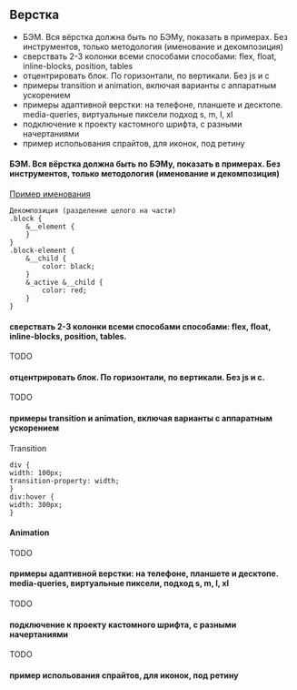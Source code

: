 ## Верстка
* БЭМ. Вся вёрстка должна быть по БЭМу, показать в примерах. Без инструментов, только методология (именование и декомпозиция)
* сверствать 2-3 колонки всеми способами способами: flex, float, inline-blocks, position, tables
* отцентрировать блок. По горизонтали, по вертикали. Без js и с
* примеры transition и animation, включая варианты с аппаратным ускорением
* примеры адаптивной верстки: на телефоне, планшете и десктопе. media-queries, виртуальные пиксели подход s, m, l, xl
* подключение к проекту кастомного шрифта, с разными начертаниями
* пример испольования спрайтов, для иконок, под ретину

#### БЭМ. Вся вёрстка должна быть по БЭМу, показать в примерах. Без инструментов, только методология (именование и декомпозиция)

[Пример именования](http://yoksel.github.io/easy-markup/bem-rules/)

```
Декомпозиция (разделение целого на части)
.block {
    &__element {
    }
}
.block-element {
    &__child {
        color: black;
    }
    &_active &__child {
        color: red;
    }
}
```

#### сверствать 2-3 колонки всеми способами способами: flex, float, inline-blocks, position, tables.

TODO

#### отцентрировать блок. По горизонтали, по вертикали. Без js и с.

TODO

#### примеры transition и animation, включая варианты с аппаратным ускорением

Transition  
```
div {
width: 100px;
transition-property: width;
}
div:hover {
width: 300px;
}
```

#### Animation

TODO

#### примеры адаптивной верстки: на телефоне, планшете и десктопе. media-queries, виртуальные пиксели, подход s, m, l, xl

TODO

#### подключение к проекту кастомного шрифта, с разными начертаниями

TODO

#### пример испольования спрайтов, для иконок, под ретину
